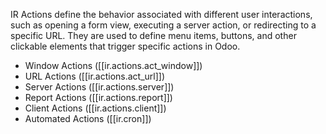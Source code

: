 IR Actions define the behavior associated with different user interactions, such as opening a form view, executing a server action, or redirecting to a specific URL. They are used to define menu items, buttons, and other clickable elements that trigger specific actions in Odoo.

- Window Actions ([[ir.actions.act_window]])
- URL Actions ([[ir.actions.act_url]])
- Server Actions ([[ir.actions.server]])
- Report Actions ([[ir.actions.report]])
- Client Actions ([[ir.actions.client]])
- Automated Actions ([[ir.cron]])

